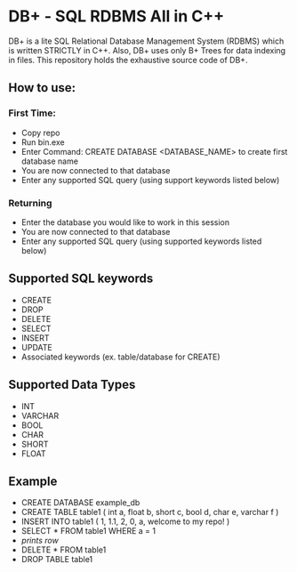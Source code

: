 # DB+ - SQL RDBMS All in C++
DB+ is a lite SQL Relational Database Management System (RDBMS) which is written STRICTLY in C++. Also, DB+ uses only B+ Trees for data indexing in files.
This repository holds the exhaustive source code of DB+. 
## How to use:
### First Time:
- Copy repo
- Run bin.exe
- Enter Command: CREATE DATABASE <DATABASE_NAME> to create first database name
- You are now connected to that database
- Enter any supported SQL query (using support keywords listed below)
### Returning
- Enter the database you would like to work in this session
- You are now connected to that database
- Enter any supported SQL query (using supported keywords listed below)

## Supported SQL keywords
- CREATE
- DROP
- DELETE
- SELECT
- INSERT
- UPDATE
- Associated keywords (ex. table/database for CREATE)
## Supported Data Types
- INT
- VARCHAR
- BOOL
- CHAR
- SHORT
- FLOAT
## Example
- CREATE DATABASE example_db
- CREATE TABLE table1 ( int a, float b, short c, bool d, char e, varchar f )
- INSERT INTO table1 ( 1, 1.1, 2, 0, a, welcome to my repo! )
- SELECT * FROM table1 WHERE a = 1
- *prints row*
- DELETE * FROM table1
- DROP TABLE table1
